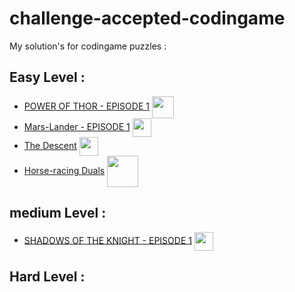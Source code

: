 # challenge-accepted-codingame

My solution's for codingame puzzles : 

## Easy Level : 
 - [POWER OF THOR - EPISODE 1](https://github.com/gazwannagm/challenge-accepted-codingame/blob/main/Week01/POWER-OF-THOR-EPISODE1%20.ts) <img src="https://res.cloudinary.com/deiwqu3r2/image/upload/v1656831970/icons8-thor-hammer-96_qg8m4j.png" width="35" align ="center">
 - [Mars-Lander - EPISODE 1](https://github.com/gazwannagm/challenge-accepted-codingame/blob/main/Week01/MarsLander-Episode1.ts) <img src="https://res.cloudinary.com/deiwqu3r2/image/upload/v1656832175/icons8-lander-64_baqomi.png" align="center" width="30">
  - [The Descent](https://github.com/gazwannagm/challenge-accepted-codingame/blob/main/Week02/The%20Descent.ts) <img src="https://res.cloudinary.com/deiwqu3r2/image/upload/v1657087127/up-pointing-military-airplane_1f6e6_etzydb.png" align="center" width="30">
  - [Horse-racing Duals](https://github.com/gazwannagm/challenge-accepted-codingame/blob/main/Week02/Horse-racing%20Duals.py) <img src="https://res.cloudinary.com/deiwqu3r2/image/upload/v1657463783/9342-horsing-around_tsdnj1.png" align="center" width="50">
 
## medium Level : 
 - [SHADOWS OF THE KNIGHT - EPISODE 1](https://github.com/gazwannagm/challenge-accepted-codingame/blob/main/Week01/SHADOWS-OF-THE-KNIGHT-EPISODE1.ts) <img src="https://res.cloudinary.com/deiwqu3r2/image/upload/v1656832565/icons8-batman-96_baos6i.png" align="center" width="30">


## Hard Level : 
